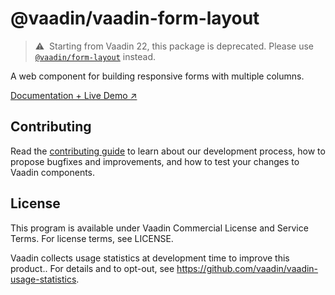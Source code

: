 # @vaadin/vaadin-form-layout

> ⚠️&nbsp; Starting from Vaadin 22, this package is deprecated.
> Please use [`@vaadin/form-layout`](https://www.npmjs.com/package/@vaadin/form-layout) instead.

A web component for building responsive forms with multiple columns.

[Documentation + Live Demo ↗](https://vaadin.com/docs/latest/ds/components/form-layout)

## Contributing

Read the [contributing guide](https://vaadin.com/docs/latest/guide/contributing/overview) to learn about our development process, how to propose bugfixes and improvements, and how to test your changes to Vaadin components.

## License

This program is available under Vaadin Commercial License and Service Terms. For license terms, see LICENSE.

Vaadin collects usage statistics at development time to improve this product..
For details and to opt-out, see https://github.com/vaadin/vaadin-usage-statistics.
